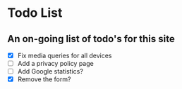 # Todo List

## An on-going list of todo's for this site

- [x] Fix media queries for all devices
- [ ] Add a privacy policy page
- [ ] Add Google statistics?
- [x] Remove the form?
